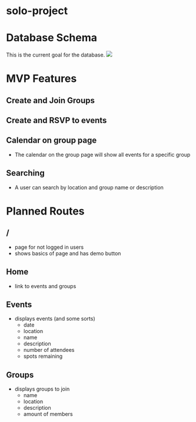 # solo-project

# Database Schema
This is the current goal for the database.
<img src="https://i.imgur.com/TaQsjBG.png">

# MVP Features
## Create and Join Groups
## Create and RSVP to events
## Calendar on group page
 * The calendar on the group page will show all events for a specific group
## Searching
 * A user can search by location and group name or description

# Planned Routes
## /
 * page for not logged in users
 * shows basics of page and has demo button
## Home
 * link to events and groups
## Events
 * displays events (and some sorts)
	* date
	* location
	* name
	* description
	* number of attendees
	* spots remaining
## Groups
 * displays groups to join
	* name
	* location
	* description
	* amount of members
